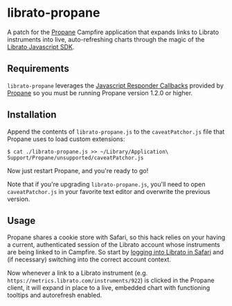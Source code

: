 librato-propane
===============

A patch for the [Propane](http://propaneapp.com/) Campfire application that expands links to Librato instruments into live,
auto-refreshing charts through the magic of the [Librato Javascript
SDK](http://blog.librato.com/2012/10/embeddable-charts.html).

## Requirements
`librato-propane` leverages the [Javascript Responder
Callbacks](http://help.propaneapp.com/discussions/announcements/58-whats-new-in-120)
provided by [Propane](http://propaneapp.com/) so you must be running
Propane version 1.2.0 or higher.

## Installation
Append the contents of `librato-propane.js` to the `caveatPatchor.js` file
that Propane uses to load custom extensions:

````
$ cat ./librato-propane.js >> ~/Library/Application\ Support/Propane/unsupported/caveatPatchor.js
````

Now just restart Propane, and you're ready to go!

Note that if you're upgrading `librato-propane.js`, you'll need to open
`caveatPatchor.js` in your favorite text editor and overwrite the
previous version.

## Usage
Propane shares a cookie store with Safari, so this hack relies on your having a
current, authenticated session of the Librato account
whose instruments are being linked to in Campfire. So start by [logging into Librato in Safari](https://metrics.librato.com)
and (if necessary) switching into the correct account context.

Now whenever a link to a Librato instrument (e.g.
`https://metrics.librato.com/instruments/922`) is clicked in the Propane
client, it will expand in place to a live, embedded chart with
functioning tooltips and autorefresh enabled.

